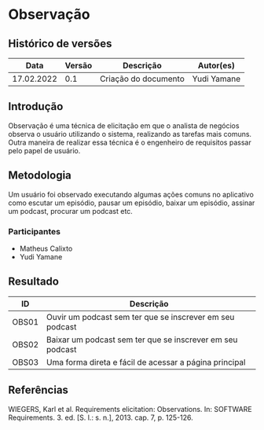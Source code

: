 # Observação

## Histórico de versões
| Data         | Versão   | Descrição              | Autor(es)               |
|--------------|----------|------------------------|-------------------------|
|  17.02.2022  |   0.1    |  Criação do documento  |  Yudi Yamane            |

## Introdução

Observação é uma técnica de elicitação em que o analista de negócios observa 
o usuário utilizando o sistema, realizando as tarefas mais comuns. Outra maneira
de realizar essa técnica é o engenheiro de requisitos passar pelo papel de usuário.

## Metodologia
Um usuário foi observado executando algumas ações comuns no aplicativo como
escutar um episódio, pausar um episódio, baixar um episódio, assinar um podcast, 
procurar um podcast etc.

<!-- Matheus Calixto, adicione sua versão aqui -->

### Participantes

- Matheus Calixto
- Yudi Yamane

## Resultado

| ID    | Descrição                                                          |
|-------|--------------------------------------------------------------------|
| OBS01 | Ouvir um podcast sem ter que se inscrever em seu podcast           |
| OBS02 | Baixar um podcast sem ter que se inscrever em seu podcast          |
| OBS03 | Uma forma direta e fácil de acessar a página principal             |


## Referências

WIEGERS, Karl et al. Requirements elicitation: Observations. In: SOFTWARE Requirements. 3. ed. [S. l.: s. n.], 2013. cap. 7, p. 125-126.

